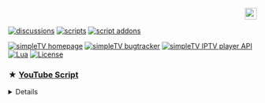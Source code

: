 <p align="right">
 <a title="русский" href="../../"><img src="" height="24" alt="русский" /> </a>
</p>

[![discussions][badge-discussions]][discussions]
[![scripts][badge-scripts]][scripts]
[![script addons][badge-addons]][addons]

[![simpleTV homepage][badge-simpletvhomepage]][simpleTV homepage]
[![simpleTV bugtracker][badge-simpletvbugtracker]][simpleTV bugtracker]
[![simpleTV IPTV player API][badge-simpletvapi]][simpleTV API]
[![Lua][badge-lua]][Lua]
[![License][badge-license]][License]

### ★ <span id="a1">[YouTube Script](#1 "")</span>

<details>

📌 **Installation**
- put **`YT.lua`** in _`..\luaScr\user\video`_


📌 **Search from the "Open URL" window _Ctrl+N_**

prefix | name
------------ | -------------
\- | video
-- | playlist
--- | channel
-+ | live

📌 **Show playlist / select quality: _Ctrl+M_**

 </details>
<!---

--->

[discussions]: https://github.com/Nexterr-origin/Nexterr-origin/discussions "discussions"
[addons]: ../../../simpleTV-Addons "Addons"
[scripts]: ../../../simpleTV-Scripts "Scripts"
[simpleTV API]: http://sergeyvs012.rf.gd/dokuwiki/doku.php?id=mantis:simpletv:api "simpleTV API"
[Lua]: https://www.lua.org/manual/5.2 "Lua 5.2"
[License]: ../../blob/master/LICENSE "Apache License 2.0"
[simpleTV homepage]: http://sergeyvs012.rf.gd "simpleTV homepage"
[simpleTV bugtracker]: http://sergeyvs012.rf.gd/bugtracker "simpleTV bugtracker"


[badge-discussions]: https://img.shields.io/badge/💬-Discussions-%232b2b2b?style=flat-squar&labelColor=%232c68a8 "Discussions"
[badge-addons]: https://img.shields.io/badge/Addons-%232b2b2b?style=flat-squar&labelColor=%232c68a8 "Addons"
[badge-simpletvapi]: https://img.shields.io/badge/simpleTV-API-%232b2b2b?style=flat-squar&labelColor=%23303f50 "simpleTV Lua API"
[badge-lua]: https://img.shields.io/badge/Lua-5.3-%232b2b2b?style=flat-square&labelColor=%23303f50 "Lua 5.3"
[badge-license]: https://img.shields.io/badge/License-Apache%202.0-%232b2b2b?style=flat-square&labelColor=%23303f50 "Apache License 2.0"
[badge-scripts]: https://img.shields.io/badge/Scripts-%232b2b2b?style=flat-squar&labelColor=%232c68a8 "Scripts"
[badge-simpletvhomepage]: https://img.shields.io/badge/simpleTV-homepage-%232b2b2b?style=flat-square&labelColor=%23303f50 "simpleTV homepage"
[badge-simpletvbugtracker]: https://img.shields.io/badge/simpleTV-bugtracker-%232b2b2b?style=flat-square&labelColor=%23303f50 "simpleTV bugtracker"
